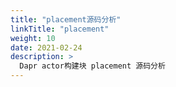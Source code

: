 ```yaml
---
title: "placement源码分析"
linkTitle: "placement"
weight: 10
date: 2021-02-24
description: >
  Dapr actor构建块 placement 源码分析
---
```




